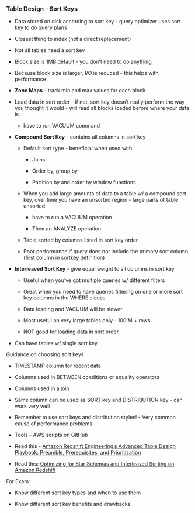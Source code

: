 ### Table Design - Sort Keys

* Data stored on disk according to sort key - query optimizer uses sort key to do query plans

* Closest thing to index (not a direct replacement)

* Not all tables need a sort key

* Block size is 1MB default - you don’t need to do anything

* Because block size is larger, I/O is reduced - this helps with performance

* **Zone Maps** - track min and max values for each block

* Load data in sort order - if not, sort key doesn’t really perform the way you thought it would - will read all blocks loaded before where your data is

    * have to run VACUUM command

* **Compound Sort Key** - contains all columns in sort key

    * Default sort type - beneficial when used with:

        * Joins

        * Order by, group by

        * Partition by and order by window functions

    * When you add large amounts of data to a table w/ a compound sort key, over time you have an unsorted region - large parts of table unsorted 

        * have to run a VACUUM operation

        * Then an ANALYZE operation

    * Table sorted by columns listed in sort key order

    * Poor performance if query does not include the primary sort column (first column in sortkey definition)

* **Interleaved Sort Key** - give equal weight to all columns in sort key

    * Useful when you’ve got multiple queries w/ different filters

    * Great when you need to have queries filtering on one or more sort key columns in the WHERE clause

    * Data loading and VACUUM will be slower

    * Most useful on very large tables only - 100 M + rows

    * NOT good for loading data in sort order

* Can have tables w/ single sort key

Guidance on choosing sort keys

* TIMESTAMP column for recent data

* Columns used in BETWEEN conditions or equality operators

* Columns used in a join

* Same column can be used as SORT key and DISTRIBUTION key - can work very well

* Remember to use sort keys and distribution styles! - Very common cause of performance problems

* Tools - AWS scripts on GitHub

* Read this - [Amazon Redshift Engineering’s Advanced Table Design Playbook: Preamble, Prerequisites, and Prioritization](https://aws.amazon.com/blogs/big-data/amazon-redshift-engineerings-advanced-table-design-playbook-preamble-prerequisites-and-prioritization/)

* Read this: [Optimizing for Star Schemas and Interleaved Sorting on Amazon Redshift](https://aws.amazon.com/blogs/big-data/optimizing-for-star-schemas-and-interleaved-sorting-on-amazon-redshift/) 

For Exam:

* Know different sort key types and when to use them

* Know different sort key benefits and drawbacks
